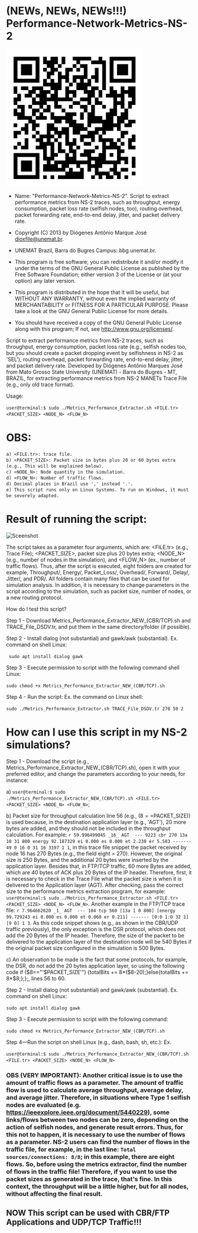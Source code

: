 # (NEWs, NEWs, NEWs!!!) Performance-Network-Metrics-NS-2
 ![alt text](https://github.com/dioxfile/Performance-Network-Metrics-NS-2/blob/master/metric.png)
  * Name: "Performance-Network-Metrics-NS-2". Script to extract performance metrics from NS-2 traces, such as throughput, energy consumption, packet loss rate (selfish nodes, too), routing overhead, packet forwarding rate, end-to-end delay, jitter, and packet delivery rate.                                           
  
  *   Copyright (C) 2013 by Diógenes Antônio Marque José dioxfile@unemat.br.                                            
  *   UNEMAT Brazil, Barra do Bugres Campus: bbg.unemat.br.                 
  *   This program is free software; you can redistribute it and/or modify it under the terms of the GNU General Public License as published by the Free Software Foundation; either version 3 of the License or (at your option) any later version.                               
 
  *   This program is distributed in the hope that it will be useful,  but WITHOUT ANY WARRANTY, without even the implied warranty of MERCHANTABILITY or FITNESS FOR A PARTICULAR PURPOSE.  Please take a look at the GNU General Public License for more details.                          
  
  *   You should have received a copy of the GNU General Public License along with this program; If not, see <http://www.gnu.org/licenses/>.

  Script to extract performance metrics from NS-2 traces, such as throughput, energy consumption, packet loss rate (e.g., selfish nodes too, but you should create a packet dropping event by selfishness in NS-2 as 'SEL'), routing overhead, packet forwarding rate, end-to-end delay, jitter, and packet delivery rate.
  Developed by Diógenes Antônio Marques José from Mato Grosso State University (UNEMAT) - Barra do Bugres - MT, BRAZIL, for extracting performance metrics from NS-2 MANETs Trace File (e.g., only old trace format).

Usage: 

```user@terminal:$ sudo ./Metrics_Performance_Extractor.sh <FILE.tr> <PACKET_SIZE> <NODE_N> <FLOW_N>```
# OBS: 
    a) <FILE.tr>: trace file.
    b) <PACKET_SIZE>: Packet size in bytes plus 20 or 60 bytes extra (e.g., This will be explained below).
    c) <NODE_N>: Node quantity in the simulation.
    d) <FLOW_N>: Number of traffic flows.
    d) Decimal places in Brazil use ',' instead '.'. 
    e) This script runs only on Linux Systems. To run on Windows, it must be severely adapted.
# Result of running the script:
![Sceenshot](MPE.png)
  
  The script takes as a parameter four arguments, which are: <FILE.tr> (e.g., Trace File); <PACKET_SIZE>, packet size plus 20 bytes extra; <NODE_N> (e.g., number of nodes in the simulation), and <FLOW_N> (ex., number of traffic flows). Thus, after the script is executed, eight folders are created for example, Throughput/, Energy/, Packet_Loss/, Overhead/, Forward/, Delay/, Jitter/, and PDR/. All folders contain many files that can be used for simulation analysis. In addition, it is necessary to change parameters in the script according to the simulation, such as packet size, number of nodes, or a new routing protocol.
  
 How do I test this script?
 
 Step 1 - Download Metrics_Performance_Extractor_NEW_(CBR/TCP).sh and TRACE_File_DSDV.tr, and put them in the same directory/folder (if possible).
 
 Step 2 - Install dialog (not substantial) and gawk/awk (substantial). Ex. command on shell Linux:
 
 ``` sudo apt install dialog gawk```
 
 Step 3 - Execute permission to script with the following command shell Linux: 
 
  ```sudo chmod +x Metrics_Performance_Extractor_NEW_(CBR/TCP).sh```
 
 Step 4 - Run the script: Ex. the command on Linux shell:
 
 ```sudo ./Metrics_Performance_Extractor.sh TRACE_File_DSDV.tr 270 50 2```
 
 
# How can I use this script in my NS-2 simulations?

Step 1 - Download the script (e.g., Metrics_Performance_Extractor_NEW_(CBR/TCP).sh), open it with your preferred editor, and change the parameters according to your needs, for instance: 
 
 a) ```user@terminal:$ sudo ./Metrics_Performance_Extractor_NEW_(CBR/TCP).sh <FILE.tr> <PACKET_SIZE> <NODE_N> <FLOW_N>```;
 
 b) Packet size for throughput calculation line 56 (e.g., ($8==$PACKET_SIZE)) is used because, in the destination application layer (e.g., 'AGT'), 20 more bytes are added, and they should not be included in the throughput calculation. For example: ```r 59.996499045 _16_ AGT  --- 9223 cbr 270 13a 10 31 800 energy 92.187329 ei 0.000 es 0.000 et 2.230 er 5.583 ------- 49 0 16 0 31 16 3197 1 1```, in this trace file snippet the packet received by node 16 has 270 Bytes (e.g., the field eight = 270). However, the original size is 250 Bytes, and the additional 20 bytes were inserted by the application layer. Besides that, in FTP/TCP traffic, 60 more Bytes are added, which are 40 bytes of ACK plus 20 Bytes of the IP header. Therefore, first, it is necessary to check in the Trace File what the packet size is when it is delivered to the Application layer (AGT). After checking, pass the correct size to the performance metrics extraction program, for example: ```user@terminal:$ sudo ./Metrics_Performance_Extractor.sh <FILE.tr> <PACKET_SIZE> <NODE_N> <FLOW_N>```. Another example in the FTP/TCP trace file: ```r 7.964662620 _1_ AGT  --- 104 tcp 560 [13a 1 0 800] [energy 99.729243 ei 0.000 es 0.000 et 0.060 er 0.211] ------- [0:0 1:0 32 1] [9 0] 1 3```. As this code snippet shows (e.g., as shown in the CBR/UDP traffic previously), the only exception is the DSR protocol, which does not add the 20 Bytes of the IP header. Therefore, the size of the packet to be delivered to the application layer of the destination node will be 540 Bytes if the original packet size configured in the simulation is 500 Bytes.
 
 c) An observation to be made is the fact that some protocols, for example, the DSR, do not add the 20 bytes application layer, so using the following code if ($8=="'$PACKET_SIZE'") {totalBits += 8*($8-20);}else{totalBits += 8*$8;};};, lines 56 to 60.

Step 2 - Install dialog (not substantial) and gawk/awk (substantial). Ex. command on shell Linux:

```sudo apt install dialog gawk```
 
Step 3 - Execute permission to script with the following command: 

```sudo chmod +x Metrics_Performance_Extractor_NEW_(CBR/TCP).sh```
 
Step 4—Run the script on shell Linux (e.g., dash, bash, sh, etc.): Ex. 

```user@terminal:$ sudo ./Metrics_Performance_Extractor_NEW_(CBR/TCP).sh <FILE.tr> <PACKET_SIZE> <NODE_N> <FLOW_N>```

### OBS (VERY IMPORTANT): Another critical issue is to use the amount of traffic flows as a parameter. The amount of traffic flow is used to calculate average throughput, average delay, and average jitter. Therefore, in situations where Type 1 selfish nodes are evaluated (e.g. https://ieeexplore.ieee.org/document/5440229), some links/flows between two nodes can be zero, depending on the action of selfish nodes, and generate result errors. Thus, for this not to happen, it is necessary to use the number of flows as a parameter. NS-2 users can find the number of flows in the traffic file, for example, in the last line: ```Total sources/connections: 8/8```; in this example, there are eight flows. So, before using the metrics extractor, find the number of flows in the traffic file! Therefore, if you want to use the packet sizes as generated in the trace, that's fine. In this context, the throughput will be a little higher, but for all nodes, without affecting the final result.
 
 

## NOW This script can be used with CBR/FTP Applications and UDP/TCP Traffic!!!
  
